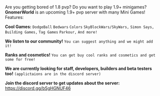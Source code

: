 Are you getting bored of 1.8 pvp? Do you want to play 1.9+ minigames? **GnomerWorld** is an upcoming 1.9+ pvp server with many Mini Games!
Features:

**Cool Games:**
``DodgeBall``
``Bedwars``
``Colors``
``SkyBlockWars/SkyWars,``
``Simon Says,``
``Building Games,``
``Tag Games``
``Parkour,``
``And more!``

**We listen to our community!**
``You can suggest anything and we might add it!``

**Ranks and cosmetics!**
``You can get buy cool ranks and cosmetics and get some for free!``

**We are currently looking for staff, developers, builders and beta testers too!**
``(applictaions are in the discord server)``

**Join the discord server to get updates about the server:** https://discord.gg/bSgHGNUF46
